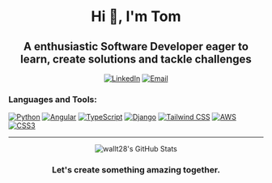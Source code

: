 <h1 align="center">Hi 👋, I'm Tom</h1>
<h2 align="center">A enthusiastic Software Developer eager to learn, create solutions and tackle challenges</h2>


<p align="center">
  <a href="https://www.linkedin.com/in/tomwallis28" target="_blank" rel="noopener noreferrer"><img alt="LinkedIn" src="https://img.shields.io/badge/LinkedIn-0077B5?logo=linkedin&logoColor=white&style=for-the-badge"/></a>
  <a href="mailto:wallist.tom@gmail.com"><img alt="Email" src="https://img.shields.io/badge/Email-D14836?logo=gmail&logoColor=white&style=for-the-badge"/></a>
</p>

<h3 align="left">Languages and Tools:</h3>
<p align="left">
  <a href="https://www.python.org/" target="_blank" rel="noopener noreferrer"><img alt="Python" src="https://img.shields.io/badge/Python-3776AB?logo=python&logoColor=white&style=for-the-badge"/></a>
  <a href="https://angular.io/" target="_blank" rel="noopener noreferrer"><img alt="Angular" src="https://img.shields.io/badge/Angular-DD0031?logo=angular&logoColor=white&style=for-the-badge"/></a>
  <a href="https://www.typescriptlang.org/" target="_blank" rel="noopener noreferrer"><img alt="TypeScript" src="https://img.shields.io/badge/TypeScript-3178C6?logo=typescript&logoColor=white&style=for-the-badge"/></a>
  <a href="https://www.djangoproject.com/" target="_blank" rel="noopener noreferrer"><img alt="Django" src="https://img.shields.io/badge/Django-092E20?logo=django&logoColor=white&style=for-the-badge"/></a>
  <a href="https://tailwindcss.com/" target="_blank" rel="noopener noreferrer"><img alt="Tailwind CSS" src="https://img.shields.io/badge/Tailwind_CSS-38B2AC?logo=tailwind-css&logoColor=white&style=for-the-badge"/></a>
  <a href="https://aws.amazon.com/" target="_blank" rel="noopener noreferrer"><img alt="AWS" src="https://img.shields.io/badge/AWS-232F3E?logo=amazon-aws&logoColor=white&style=for-the-badge"/></a>
  <a href="https://www.w3.org/Style/CSS/Overview.en.html" target="_blank" rel="noopener noreferrer"><img alt="CSS3" src="https://img.shields.io/badge/CSS3-1572B6?logo=css3&logoColor=white&style=for-the-badge"/></a>
</p>

---

<p align="center">
  <img src="https://github-readme-stats.vercel.app/api?username=wallt28&show_icons=true&theme=dark" alt="wallt28's GitHub Stats" />
</p>

<h3 align="center">Let's create something amazing together.</h3>
